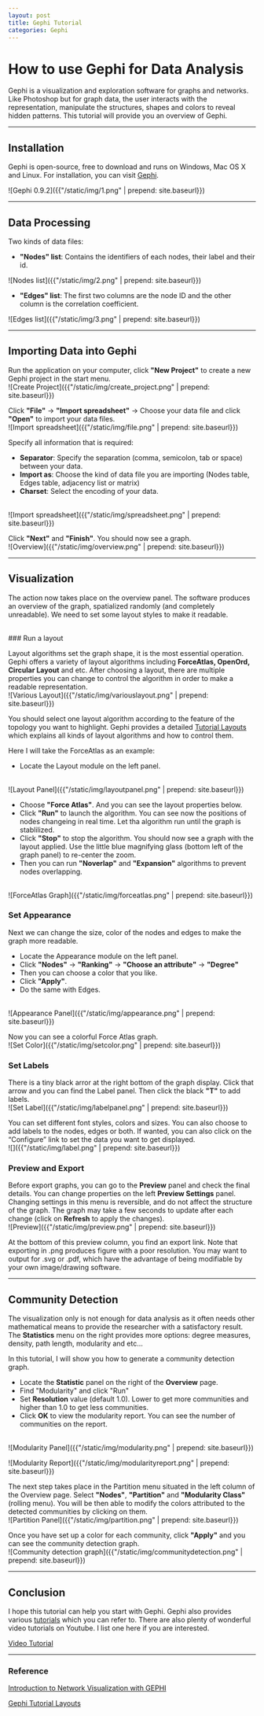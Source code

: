 ```yaml
---
layout: post
title: Gephi Tutorial  
categories: Gephi
---
```


# How to use Gephi for Data Analysis

Gephi is a visualization and exploration software for graphs and networks. Like Photoshop but for graph data, the user interacts with the representation, manipulate the structures, shapes and colors to reveal hidden patterns. This tutorial will provide you an overview of Gephi.

<hr />

## **Installation**

Gephi is open-source, free to download and runs on Windows, Mac OS X and Linux. For installation, you can visit [Gephi](https://gephi.org/).


![Gephi 0.9.2]({{"/static/img/1.png" | prepend: site.baseurl}})

<hr />

## **Data Processing** 

Two kinds of data files:
+ **"Nodes" list**: Contains the identifiers of each nodes, their label and their id. 


![Nodes list]({{"/static/img/2.png" | prepend: site.baseurl}})


+ **"Edges" list**: The first two columns are the node ID and the other column is the correlation coefficient.


![Edges list]({{"/static/img/3.png" | prepend: site.baseurl}})


<hr />

## **Importing Data into Gephi**

Run the application on your computer, click **"New Project"** to create a new Gephi project in the start menu.
<br/>
![Create Project]({{"/static/img/create_project.png" | prepend: site.baseurl}})
<br/>

Click **"File"** -> **"Import spreadsheet"** -> Choose your data file and click **"Open"** to import your data files.
<br/>
![Import spreadsheet]({{"/static/img/file.png" | prepend: site.baseurl}})
<br/>

Specify all information that is required:
+ **Separator**: Specify the separation (comma, semicolon, tab or space) between your data. 
+ **Import as**: Choose the kind of data file you are importing (Nodes table, Edges table, adjacency list or matrix)
+ **Charset**: Select the encoding of your data.
<br/>
![Import spreadsheet]({{"/static/img/spreadsheet.png" | prepend: site.baseurl}})
<br/>

Click **"Next"** and **"Finish"**. You should now see a graph.
<br/>
![Overview]({{"/static/img/overview.png" | prepend: site.baseurl}})
<br/>

<hr />

## Visualization

The action now takes place on the overview panel. The software produces an overview of the graph, spatialized randomly (and completely unreadable). We need to set some layout styles to make it readable.

<br/>
### Run a layout

Layout algorithms set the graph shape, it is the most essential operation. Gephi offers a variety of layout algorithms including **ForceAtlas, OpenOrd, Circular Layout** and etc. After choosing a layout, there are multiple properties you can change to control the algorithm in order to make a readable representation.
<br/>
![Various Layout]({{"/static/img/variouslayout.png" | prepend: site.baseurl}})
<br/>

You should select one layout algorithm according to the feature of the topology you want to highlight. Gephi provides a detailed [Tutorial Layouts](https://gephi.org/tutorials/gephi-tutorial-layouts.pdf) which explains all kinds of layout algorithms and how to control them.

Here I will take the ForceAtlas as an example:

+ Locate the Layout module on the left panel.
<br/>
![Layout Panel]({{"/static/img/layoutpanel.png" | prepend: site.baseurl}})
<br/>

+ Choose **"Force Atlas"**. And you can see the layout properties below.
+ Click **"Run"** to launch the algorithm. You can see now the positions of nodes changeing in real time. Let tha algorithm run until the graph is stablilized.
+ Click **"Stop"** to stop the algorithm. You should now see a graph with the layout applied. Use the little blue magnifying glass (bottom left of the graph panel) to re-center the zoom.
+ Then you can run **"Noverlap"** and **"Expansion"** algorithms to prevent nodes overlapping.
<br/>
![ForceAtlas Graph]({{"/static/img/forceatlas.png" | prepend: site.baseurl}})
<br/>

### **Set Appearance**

Next we can change the size, color of the nodes and edges to make the graph more readable.

+ Locate the Appearance module on the left panel.
+ Click **"Nodes"** -> **"Ranking"** -> **"Choose an attribute"** -> **"Degree"**
+ Then you can choose a color that you like.
+ Click **"Apply"**.
+ Do the same with Edges.
<br/>
![Appearance Panel]({{"/static/img/appearance.png" | prepend: site.baseurl}})
<br/>

Now you can see a colorful Force Atlas graph.
<br/>
![Set Color]({{"/static/img/setcolor.png" | prepend: site.baseurl}})
<br/>

### **Set Labels**

There is a tiny black arror at the right bottom of the graph display. Click that arrow and you can find the Label panel. Then click the black **"T"** to add labels. 
<br/>
![Set Label]({{"/static/img/labelpanel.png" | prepend: site.baseurl}})
<br/>

You can set different font styles, colors and sizes. You can also choose to add labels to the nodes, edges or both. If wanted, you can also click on the “Configure” link to set the data you want to get displayed.
<br/>
![]({{"/static/img/label.png" | prepend: site.baseurl}})
<br/>

### **Preview and Export**

Before export graphs, you can go to the **Preview** panel and check the final details. You can change properties on the left **Preview Settings** panel. Changing settings in this menu is reversible, and do not affect the structure of the graph.  The graph may take a few seconds to update after each change (click on **Refresh** to apply the changes).
<br/>
![Preview]({{"/static/img/preview.png" | prepend: site.baseurl}})
<br/>

At the bottom of this preview column, you find an export link. Note that exporting in .png produces figure with a poor resolution. You may want to output for .svg or .pdf, which have the advantage of being modifiable by your own image/drawing software.

<hr />

## Community Detection

The visualization only is not enough for data analysis as it often needs other mathematical means to provide the researcher with a satisfactory result. The **Statistics** menu on the right provides more options: degree measures, density, path length, modularity and etc...

In this tutorial, I will show you how to generate a community detection graph.

+ Locate the **Statistic** panel on the right of the **Overview** page.
+ Find "Modularity" and click "Run"
+ Set **Resolution** value (default 1.0). Lower to get more communities and higher than 1.0 to get less communities.
+ Click **OK** to view the modularity report. You can see the number of communities on the report.

<br/>
![Modularity Panel]({{"/static/img/modularity.png" | prepend: site.baseurl}})
<br/>

![Modularity Report]({{"/static/img/modularityreport.png" | prepend: site.baseurl}})
<br/>

The next step takes place in the Partition menu situated in the left column of the Overview page. Select **"Nodes"**, **"Partition"** and **"Modularity Class"** (rolling menu). You will be then able to modify the colors attributed to the detected communities by clicking on them.
<br/>
![Partition Panel]({{"/static/img/partition.png" | prepend: site.baseurl}})
<br/>

Once you have set up a color for each community, click **"Apply"** and you can see the community detection graph.
<br/>
![Community detection graph]({{"/static/img/communitydetection.png" | prepend: site.baseurl}})
<br/>
<hr />

## **Conclusion**

I hope this tutorial can help you start with Gephi. Gephi also provides various [tutorials](https://gephi.org/users/) which you can refer to. There are also plenty of wonderful video tutorials on Youtube. I list one here if you are interested.

[Video Tutorial](https://www.youtube.com/watch?v=2FqM4gKeNO4)

<hr />

### Reference

[Introduction to Network Visualization with GEPHI](http://www.martingrandjean.ch/introduction-to-network-visualization-gephi/)

[Gephi Tutorial Layouts](https://gephi.org/users/tutorial-layouts/)
